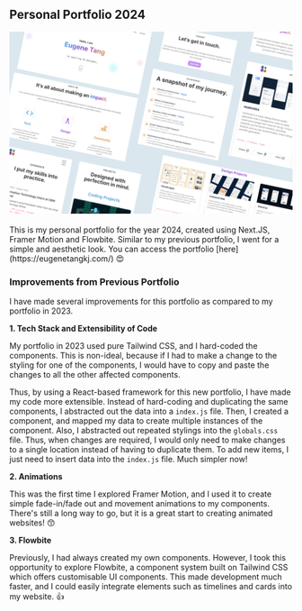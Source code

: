 ## Personal Portfolio 2024

<div align="center">
    <img src="public/assets/readme-graphic.png" width="700" />
</div>

<br />
This is my personal portfolio for the year 2024, created using Next.JS, Framer Motion and Flowbite. Similar to my previous portfolio, I went for a simple and aesthetic look. You can access the portfolio [here](https://eugenetangkj.com/) 😍


### Improvements from Previous Portfolio
I have made several improvements for this portfolio as compared to my portfolio in 2023.

**1. Tech Stack and Extensibility of Code**

My portfolio in 2023 used pure Tailwind CSS, and I hard-coded the components. This is non-ideal, because if I had to make a change to the styling for one of the components, I would have to copy and paste the changes to all the other affected components.

Thus, by using a React-based framework for this new portfolio, I have made my code more extensible. Instead of hard-coding and duplicating the same components, I abstracted out the data into a `index.js` file. Then, I created a component, and mapped my data to create multiple instances of the component. Also, I abstracted out repeated stylings into the `globals.css` file. Thus, when changes are required, I would only need to make changes to a single location instead of having to duplicate them. To add new items, I just need to insert data into the `index.js` file. Much simpler now!

**2. Animations**

This was the first time I explored Framer Motion, and I used it to create simple fade-in/fade out and movement animations to my components. There's still a long way to go, but it is a great start to creating animated websites! 😙


**3. Flowbite**

Previously, I had always created my own components. However, I took this opportunity to explore Flowbite, a component system built on Tailwind CSS which offers customisable UI components. This made development much faster, and I could easily integrate elements such as timelines and cards into my website. 👍